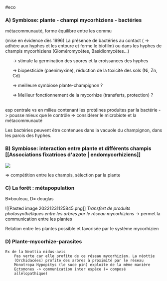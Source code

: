 #eco
### A) Symbiose: plante - champi mycorhiziens - bactéries

métacommunauté, forme équilibre entre les commu

(mise en évidence dès 1996)
La présence de bactéries au contact ( -> adhère aux hyphes et les entoure et forme le biofilm) ou dans les hyphes de champis mycorhiziens (Gloméromycètes, Basidiomycètes…)
<ul>-> stimule la germination des spores et la croissances des hyphes</ul>
<ul>-> biopesticide (paenimyxine), réduction de la toxicité des sols (Ni, Zn, Cd)</ul>
<ul>=> meilleure symbiose plante-champignon ?  </ul>
<ul>=> Meilleur fonctionnement de la mycorhize (transferts, protection) ?</ul>
<br>
esp centrale vs en milieu contenant les protéines produites par la bactérie -> pousse mieux que le contrôle
=> considérer le microbiote et la métacommunauté

Les bactéries peuvent être contenues dans la vacuole du champignon, dans les parois des hyphes.

### B) Symbiose: interaction entre plante et différents champis [[Associations fixatrices d'azote | endomycorhiziens]]

![](https://lh4.googleusercontent.com/l21PdHdr8EPmPa_dMRpA0nbJAOjrbqF67voVluoLPsKxxOkZFpV8AjyEz3h4T2Y6qAeikeoOIeEFB__8db3tduhAFfkL2tQgwtIP2_ID_HE_JMudcyb69aA8LPSBFemzBaUoX-t__f_5q4Cg1oHPy9CJZjJ_ICMYSsu1z03dv3GPUjmdDfBbwdtIAEpotA)

=> compétition entre les champis, sélection par la plante

### C) La forêt : métapopulation

  

B=bouleau, D= douglas

![[Pasted image 20221231125845.png]]
*Transfert de produits photosynthétiques entre les arbres par le réseau mycorhiziens* -> permet la communication entre les plantes

Relation entre les plantes possible et favorisée par le système mycorhizien

### D) Plante-mycorhize-parasites

	Ex de la Neottia nidus-avis
		Pas verte car elle profite de ce réseau mycorhizien. La néottie
		(Orchidacées) profite des arbres à proximité par le réseau
		Monotropa Hypopitys (le suce pin) exploite de la même manière
		Ectomones -> communication inter espèce (= composé 
		allélopathique)

